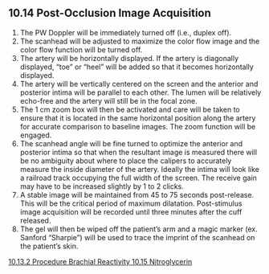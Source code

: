 ## 10.14 Post-Occlusion Image Acquisition

1. The PW Doppler will be immediately turned off (i.e., duplex off).
2. The scanhead will be adjusted to maximize the color flow image and the color flow function will be turned off.
3. The artery will be horizontally displayed. If the artery is diagonally displayed, “toe” or “heel” will be added so that it becomes horizontally displayed.
4. The artery will be vertically centered on the screen and the anterior and posterior intima will be parallel to each other. The lumen will be relatively echo-free and the artery will still be in the focal zone.
5. The 1 cm zoom box will then be activated and care will be taken to ensure that it is located in the same horizontal position along the artery for accurate comparison to baseline images. The zoom function will be engaged.
6. The scanhead angle will be fine turned to optimize the anterior and posterior intima so that when the resultant image is measured there will be no ambiguity about where to place the calipers to accurately measure the inside diameter of the artery. Ideally the intima will look like a railroad track occupying the full width of the screen. The receive gain may have to be increased slightly by 1 to 2 clicks.
7. A stable image will be maintained from 45 to 75 seconds post-release. This will be the critical period of maximum dilatation. Post-stimulus image acquisition will be recorded until three minutes after the cuff released.
8. The gel will then be wiped off the patient’s arm and a magic marker (ex. Sanford “Sharpie”) will be used to trace the imprint of the scanhead on the patient’s skin.


<div class="center">
<div class="btn-group">
  <a href=":pages_path:/manuals/brachial-reactivity/10-13-02-procedure.md" class="btn btn-default">
    <span class="glyphicon glyphicon-chevron-left"></span>
    10.13.2 Procedure
  </a>

  <a href=":pages_path:/manuals/brachial-reactivity" class="btn btn-default">
    <span class="glyphicon glyphicon-chevron-up"></span>
    Brachial Reactivity
  </a>

  <a href=":pages_path:/manuals/brachial-reactivity/10-15-nitroglycerin.md" class="btn btn-success">
    10.15 Nitroglycerin
    <span class="glyphicon glyphicon-chevron-right"></span>
  </a>
</div>
</div>
